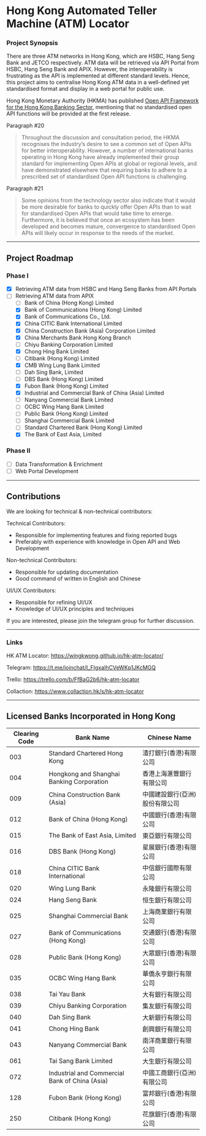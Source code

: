# Hong Kong Automated Teller Machine (ATM) Locator

### Project Synopsis

There are three ATM networks in Hong Kong, which are HSBC, Hang Seng Bank and JETCO respectively. ATM data will be retrieved via API Portal from HSBC, Hang Seng Bank and APIX. However, the interoperability is frustrating as the API is implemented at different standard levels. Hence, this project aims to centralise Hong Kong ATM data in a well-defined yet standardised format and display in a web portal for public use. 


Hong Kong Monetary Authority (HKMA) has published [Open API Framework for the Hong Kong Banking Sector](https://www.hkma.gov.hk/media/eng/doc/key-information/press-release/2018/20180718e5a2.pdf), mentioning that no standardised open API functions will be provided at the first release.

Paragraph #20
> Throughout the discussion and consultation period, the HKMA recognises the industry’s desire to see a common set of Open APIs for better interoperability. However, a number of international banks operating in Hong Kong have already implemented their group standard for implementing Open APIs at global or regional levels, and have demonstrated elsewhere that requiring banks to adhere to a prescribed set of standardised Open API functions is challenging.

Paragraph #21
> Some opinions from the technology sector also indicate that it would be more desirable for banks to quickly offer Open APIs than to wait for standardised Open APIs that would take time to emerge. Furthermore, it is believed that once an ecosystem has been developed and becomes mature, convergence to standardised Open APIs will likely occur in response to the needs of the market.

---

## Project Roadmap

### Phase I
- [x] Retrieving ATM data from HSBC and Hang Seng Banks from API Portals
- [ ] Retrieving ATM data from APIX
    - [ ] Bank of China (Hong Kong) Limited
    - [x] Bank of Communications (Hong Kong) Limited
    - [x] Bank of Communications Co., Ltd.
    - [x] China CITIC Bank International Limited
    - [x] China Construction Bank (Asia) Corporation Limited
    - [x] China Merchants Bank Hong Kong Branch
    - [ ] Chiyu Banking Corporation Limited
    - [x] Chong Hing Bank Limited
    - [ ] Citibank (Hong Kong) Limited
    - [x] CMB Wing Lung Bank Limited
    - [ ] Dah Sing Bank, Limited
    - [ ] DBS Bank (Hong Kong) Limited
    - [x] Fubon Bank (Hong Kong) Limited
    - [x] Industrial and Commercial Bank of China (Asia) Limited
    - [ ] Nanyang Commercial Bank Limited
    - [ ] OCBC Wing Hang Bank Limited
    - [ ] Public Bank (Hong Kong) Limited
    - [ ] Shanghai Commercial Bank Limited
    - [ ] Standard Chartered Bank (Hong Kong) Limited
    - [x] The Bank of East Asia, Limited

### Phase II 
- [ ] Data Transformation & Enrichment
- [ ] Web Portal Development

---
## Contributions
We are looking for technical & non-technical contributors:

Technical Contributors:
- Responsible for implementing features and fixing reported bugs
- Preferably with experience with knowledge in Open API and Web Development

Non-technical Contributors:
- Responsible for updating documentation
- Good command of written in English and Chinese

UI/UX Contributors:
- Responsible for refining UI/UX
- Knowledge of UI/UX principles and techniques

If you are interested, please join the telegram group for further discussion.

---
### Links
HK ATM Locator:
https://wingkwong.github.io/hk-atm-locator/

Telegram:
https://t.me/joinchat/I_FIgxaIhCVeWKp1JKcMGQ

Trello: 
https://trello.com/b/FfBaG2b6/hk-atm-locator

Collaction:
https://www.collaction.hk/s/hk-atm-locator

---

## Licensed Banks Incorporated in Hong Kong
| Clearing Code 	| Bank Name                                      	| Chinese Name                   	|
|---------------	|------------------------------------------------	|--------------------------------	|
| 003           	| Standard Chartered Hong Kong                   	| 渣打銀行(香港)有限公司         	|
| 004           	| Hongkong and Shanghai Banking Corporation      	| 香港上海滙豐銀行有限公司       	|
| 009           	| China Construction Bank (Asia)                 	| 中國建設銀行(亞洲)股份有限公司 	|
| 012           	| Bank of China (Hong Kong)                      	| 中國銀行(香港)有限公司         	|
| 015           	| The Bank of East Asia, Limited                 	| 東亞銀行有限公司               	|
| 016           	| DBS Bank (Hong Kong)                           	| 星展銀行(香港)有限公司         	|
| 018           	| China CITIC Bank International                 	| 中信銀行國際有限公司           	|
| 020           	| Wing Lung Bank                                 	| 永隆銀行有限公司               	|
| 024           	| Hang Seng Bank                                 	| 恒生銀行有限公司               	|
| 025           	| Shanghai Commercial Bank                       	| 上海商業銀行有限公司           	|
| 027           	| Bank of Communications (Hong Kong)             	| 交通銀行(香港)有限公司         	|
| 028           	| Public Bank (Hong Kong)                        	| 大眾銀行(香港)有限公司         	|
| 035           	| OCBC Wing Hang Bank                            	| 華僑永亨銀行有限公司           	|
| 038           	| Tai Yau Bank                                   	| 大有銀行有限公司               	|
| 039           	| Chiyu Banking Corporation                      	| 集友銀行有限公司               	|
| 040           	| Dah Sing Bank                                  	| 大新銀行有限公司               	|
| 041           	| Chong Hing Bank                                	| 創興銀行有限公司               	|
| 043           	| Nanyang Commercial Bank                        	| 南洋商業銀行有限公司           	|
| 061           	| Tai Sang Bank Limited                          	| 大生銀行有限公司               	|
| 072           	| Industrial and Commercial Bank of China (Asia) 	| 中國工商銀行(亞洲)有限公司     	|
| 128           	| Fubon Bank (Hong Kong)                         	| 富邦銀行(香港)有限公司         	|
| 250           	| Citibank (Hong Kong)                           	| 花旗銀行(香港)有限公司         	|